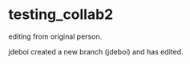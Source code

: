 # testing_collab2
editing from original person.

jdeboi created a new branch (jdeboi) and has edited.

